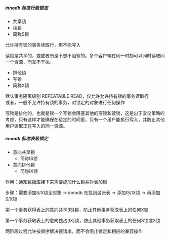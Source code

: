 ##### innodb 标准行级锁定

* 共享锁
* 读锁
* 简称S锁

允许持有锁的事务读取行，但不能写入

读锁是共享的，或或者所是不想不阻塞的。多个客户端在同一时刻可以同时读取同一个资源，而互不干扰。

* 排他锁
* 写锁
* 简称X锁

默认事务隔离级别 REPEATABLE READ，仅允许允许持有锁的事务读取行  
或者，一般不允许持有锁的事务，对锁定的对象进行任何操作

写锁是排他的，也就是锁一个写锁会阻塞其他的写锁和读锁，这是出于安全策略的考虑，只有这样才能确保在给定的时间里，只有一个用户能执行写入，并防止其他用户读取正在写入的同一资源。 

##### innodb 标准表级锁定

* 意向共享锁
  * 简称IS锁
* 意向排他锁
  * 简称IX锁

作用：通知数据库接下来需要施加什么锁并对表加锁

步骤：需要添加S/X锁至对象 -&gt; innodb 先找到这张表 -&gt; 添加IS/IX锁 -&gt; 再添加S/X锁

第一个事务获得表上的意向共享\(IS\)锁，防止其他事务获取表上的任何X锁

第一个事务获取表上的意向独占\(IX\)锁，防止其他事务获取表上的任何S锁或X锁

两阶段过程允许按顺序解决锁请求，而不会阻止锁定和相应的兼容操作

